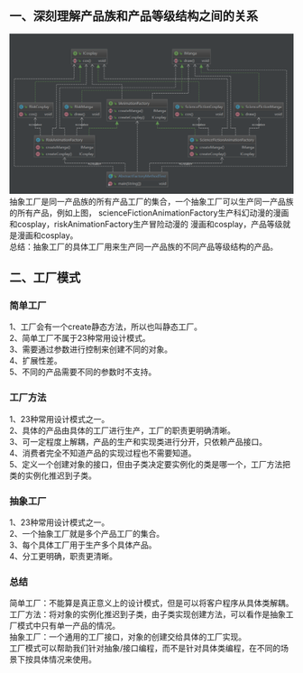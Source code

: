 ## 一、深刻理解产品族和产品等级结构之间的关系
![抽象工厂](abstractfactorymethod/抽象工厂.png)
抽象工厂是同一产品族的所有产品工厂的集合，一个抽象工厂可以生产同一产品族的所有产品，例如上图，
scienceFictionAnimationFactory生产科幻动漫的漫画和cosplay，riskAnimationFactory生产冒险动漫的
漫画和cosplay，产品等级就是漫画和cosplay。
<br>总结：抽象工厂的具体工厂用来生产同一产品族的不同产品等级结构的产品。
## 二、工厂模式  
### 简单工厂
1、工厂会有一个create静态方法，所以也叫静态工厂。  
2、简单工厂不属于23种常用设计模式。  
3、需要通过参数进行控制来创建不同的对象。  
4、扩展性差。  
5、不同的产品需要不同的参数时不支持。  
### 工厂方法
1、23种常用设计模式之一。  
2、具体的产品由具体的工厂进行生产，工厂的职责更明确清晰。  
3、可一定程度上解耦，产品的生产和实现类进行分开，只依赖产品接口。  
4、消费者完全不知道产品的实现过程也不需要知道。  
5、定义一个创建对象的接口，但由子类决定要实例化的类是哪一个，工厂方法把类的实例化推迟到子类。  
### 抽象工厂
1、23种常用设计模式之一。  
2、一个抽象工厂就是多个产品工厂的集合。  
3、每个具体工厂用于生产多个具体产品。  
4、分工更明确，职责更清晰。  
### 总结
简单工厂：不能算是真正意义上的设计模式，但是可以将客户程序从具体类解耦。  
工厂方法：将对象的实例化推迟到子类，由子类实现创建方法，可以看作是抽象工厂模式中只有单一产品的情况。  
抽象工厂：一个通用的工厂接口，对象的创建交给具体的工厂实现。  
工厂模式可以帮助我们针对抽象/接口编程，而不是针对具体类编程，在不同的场景下按具体情况来使用。


